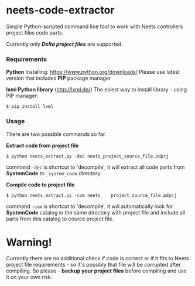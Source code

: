 # neets-code-extractor
Simple Python-scripted command line tool to work with Neets controllers project files code parts.

Currently only ***Delta project files*** are supported.

### Requirements
**Python**
Installing: https://www.python.org/downloads/
Please use latest version that includes **PIP** package manager

**lxml Python library** (http://lxml.de/)
The esiest way to install library - using PIP manager:
```shell
$ pip install lxml
```

### Usage
There are two possible commands so far.

**Extract code from project file**
```shell
$ python neets_extract.py -dec neets_project_source_file.pdprj
```
command `-dec` is shortcut to 'decompile', it will extract all code parts from **SystemCode** to `_system_code` directory.

**Compile code to project file**
```shell
$ python neets_extract.py -com neets_   project_source_file.pdprj
```
command `-com` is shortcut to 'decompile', it will automatically look for **SystemCode** catalog in the same directory with project file and include all parts from this catalog to cource project file.

# Warning!
Currently there are no additional check if code is correct or if it fits to Neets project file requirements - so it's possibly that file will be corrupted after compiling.
So please - **backup your project files** before compiling and use it on your own risk. 
